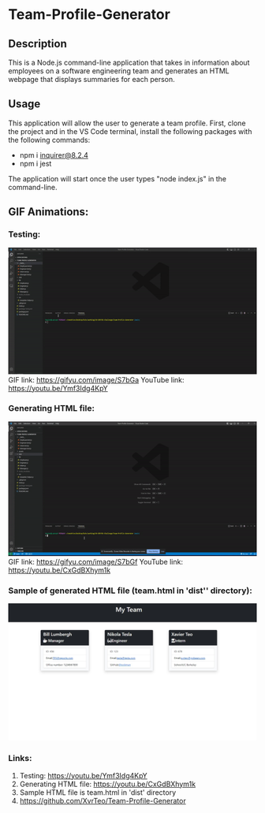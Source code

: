 # Team-Profile-Generator

## Description

This is a Node.js command-line application that takes in information about employees on a software engineering team and generates an HTML webpage that displays summaries for each person.

## Usage

This application will allow the user to generate a team profile. First, clone the project and in the VS Code terminal, install the following packages with the following commands:

- npm i inquirer@8.2.4
- npm i jest

The application will start once the user types "node index.js" in the command-line.

## GIF Animations:

### Testing:
![GIF](./assets/Testing.gif)
GIF link: https://gifyu.com/image/S7bGa
YouTube link: https://youtu.be/Ymf3Idg4KpY

### Generating HTML file:
![GIF](./assets/HTML.gif)
GIF link: https://gifyu.com/image/S7bGf
YouTube link: https://youtu.be/CxGdBXhym1k

### Sample of generated HTML file (team.html in 'dist'' directory):
![JPG](./assets/Generated-File.jpg)

### Links:

1. Testing: https://youtu.be/Ymf3Idg4KpY
2. Generating HTML file: https://youtu.be/CxGdBXhym1k
3. Sample HTML file is team.html in 'dist' directory
3. https://github.com/XvrTeo/Team-Profile-Generator

